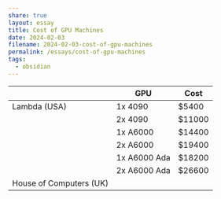 ```yaml
---
share: true
layout: essay
title: Cost of GPU Machines
date: 2024-02-03
filename: 2024-02-03-cost-of-gpu-machines
permalink: /essays/cost-of-gpu-machines
tags:
  - obsidian
---
```



|  | GPU | Cost |
| -- | -- | -- |
| Lambda (USA) | 1x 4090 | $5400 |
|  | 2x 4090 | $11000 |
|  | 1x A6000 | $14400 |
|  | 2x A6000 | $19400 |
|  | 1x A6000 Ada | $18200 |
|  | 2x A6000 Ada | $26600 |
| House of Computers (UK) |  |  |